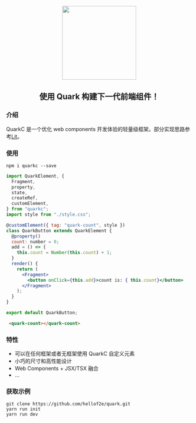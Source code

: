 
<p align="center">
  <a href="https://quark-design.hellobike.com/">
    <img width="200" src="https://user-images.githubusercontent.com/14307551/197440754-08db4379-eb0f-4808-890d-690355e6e8d2.png">
  </a>
</p>
<h2 align="center">使用 Quark 构建下一代前端组件！</h2>  

### 介绍  

QuarkC 是一个优化 web components 开发体验的轻量级框架。部分实现思路参考[Lit](https://lit.dev/docs/getting-started/)。  

### 使用  

```shell
npm i quarkc --save
```  

```jsx
import QuarkElement, {
  Fragment,
  property,
  state,
  createRef,
  customElement,
} from "quarkc";
import style from "./style.css";

@customElement({ tag: "quark-count", style })
class QuarkButton extends QuarkElement {
  @property()
  count: number = 0;
  add = () => {
    this.count = Number(this.count) + 1;
  }
  render() {
    return (
      <Fragment>
        <button onClick={this.add}>count is: { this.count}</button>
      </Fragment>
    );
  }
}

export default QuarkButton;

```
```html
 <quark-count></quark-count>
```

### 特性

* 可以在任何框架或者无框架使用 QuarkC 自定义元素
* 小巧的尺寸和高性能设计
* Web Components + JSX/TSX 融合  
* ...

### 获取示例

```shell
git clone https://github.com/hellof2e/quark.git
yarn run init 
yarn run dev
```
